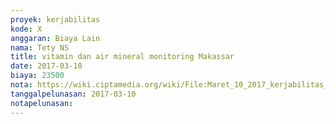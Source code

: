 ```yaml
---
proyek: kerjabilitas
kode: X
anggaran: Biaya Lain
nama: Tety NS
title: vitamin dan air mineral monitoring Makassar
date: 2017-03-10
biaya: 23500
nota: https://wiki.ciptamedia.org/wiki/File:Maret_10_2017_kerjabilitas_X_beli_snack_ludmilla.jpg
tanggalpelunasan: 2017-03-10
notapelunasan:
---
```

